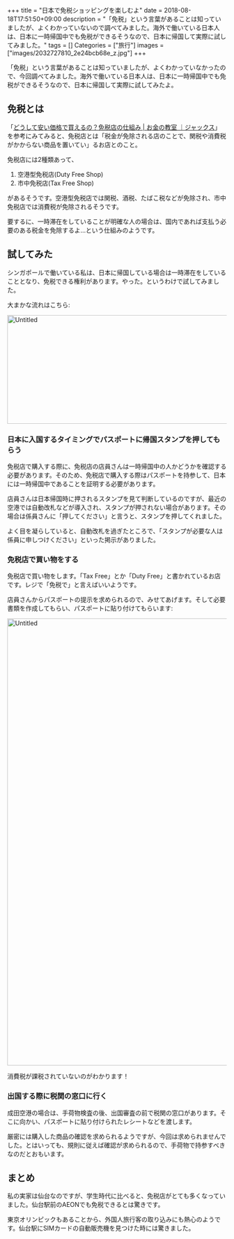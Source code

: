 +++
title = "日本で免税ショッピングを楽しむよ"
date = 2018-08-18T17:51:50+09:00
description = "「免税」という言葉があることは知っていましたが、よくわかっていないので調べてみました。海外で働いている日本人は、日本に一時帰国中でも免税ができるそうなので、日本に帰国して実際に試してみました。"
tags = []
Categories = ["旅行"]
images = ["images/2032727810_2e24bcb68e_z.jpg"]
+++

「免税」という言葉があることは知っていましたが、よくわかっていなかったので、今回調べてみました。海外で働いている日本人は、日本に一時帰国中でも免税ができるそうなので、日本に帰国して実際に試してみたよ。

## 免税とは
「[どうして安い価格で買えるの？免税店の仕組み | お金の教室 ｜ジャックス](https://www.jaccs.co.jp/lesson/moneyplan/0087/)」を参考にみてみると、免税店とは「税金が免除される店のことで、関税や消費税がかからない商品を置いてい」るお店とのこと。

免税店には2種類あって、

1. 空港型免税店(Duty Free Shop)
2. 市中免税店(Tax Free Shop)

があるそうです。空港型免税店では関税、酒税、たばこ税などが免除され、市中免税店では消費税が免除されるそうです。

要するに、一時滞在をしていることが明確な人の場合は、国内であれば支払う必要のある税金を免除するよ…という仕組みのようです。

## 試してみた
シンガポールで働いている私は、日本に帰国している場合は一時滞在をしていることとなり、免税できる権利があります。やった。というわけで試してみました。

大まかな流れはこちら:

<a data-flickr-embed="true"  href="https://www.flickr.com/photos/42332031@N02/44000176402/" title="Untitled"><img src="https://farm2.staticflickr.com/1780/44000176402_3121240e56_b.jpg" width="925" height="249" alt="Untitled"></a><script async src="//embedr.flickr.com/assets/client-code.js" charset="utf-8"></script>

### 日本に入国するタイミングでパスポートに帰国スタンプを押してもらう
免税店で購入する際に、免税店の店員さんは一時帰国中の人かどうかを確認する必要があります。そのため、免税店で購入する際はパスポートを持参して、日本には一時帰国中であることを証明する必要があります。

店員さんは日本帰国時に押されるスタンプを見て判断しているのですが、最近の空港では自動改札などが導入され、スタンプが押されない場合があります。その場合は係員さんに「押してください」と言うと、スタンプを押してくれました。

よく目を凝らしていると、自動改札を過ぎたところで、「スタンプが必要な人は係員に申しつけください」といった掲示がありました。

### 免税店で買い物をする
免税店で買い物をします。「Tax Free」とか「Duty Free」と書かれているお店です。レジで「免税で」と言えばいいようです。

店員さんからパスポートの提示を求められるので、みせてあげます。そして必要書類を作成してもらい、パスポートに貼り付けてもらいます:

<a data-flickr-embed="true"  href="https://www.flickr.com/photos/42332031@N02/29113551897/in/dateposted/" title="Untitled"><img src="https://farm2.staticflickr.com/1832/29113551897_04682567be_b.jpg" width="768" height="1024" alt="Untitled"></a><script async src="//embedr.flickr.com/assets/client-code.js" charset="utf-8"></script>

消費税が課税されていないのがわかります！

### 出国する際に税関の窓口に行く
成田空港の場合は、手荷物検査の後、出国審査の前で税関の窓口があります。そこに向かい、パスポートに貼り付けられたレシートなどを渡します。

厳密には購入した商品の確認を求められるようですが、今回は求められませんでした。とはいっても、規則に従えば確認が求められるので、手荷物で持参すべきなのだとおもいます。

## まとめ
私の実家は仙台なのですが、学生時代に比べると、免税店がとても多くなっていました。仙台駅前のAEONでも免税できるとは驚きです。

東京オリンピックもあることから、外国人旅行客の取り込みにも熱心のようです。仙台駅にSIMカードの自動販売機を見つけた時には驚きました。
